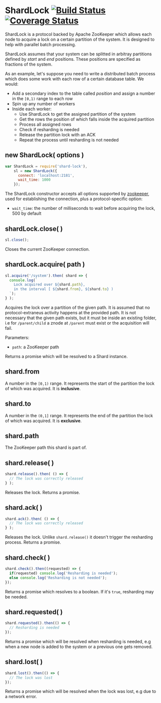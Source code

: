 # ShardLock [![Build Status][ci-img]][ci-url] [![Coverage Status][cover-img]][cover-url]

ShardLock is a protocol backed by Apache ZooKeeper which allows each node to acquire a lock on a certain partition of the system. It is designed to help with parallel batch processing.

ShardLock assumes that your system can be splitted in arbitray partitions defined by *start* and *end* positions. These positions are specified as fractions of the system.

As an example, let's suppose you need to write a distributed batch process which does some work with each row of a certain database table. We would:

- Add a secondary index to the table called *position* and assign a number in the `[0,1)` range to each row
- Spin up any number of workers
- Inside each worker:
    - Use ShardLock to get the assigned partition of the system
    - Get the rows the position of which falls inside the acquired partition
    - Process all assigned rows
    - Check if resharding is needed
    - Release the partition lock with an ACK
    - Repeat the process until resharding is not needed

## new ShardLock( options )

```javascript
var ShardLock = require('shard-lock'),
    sl = new ShardLock({
      connect: 'localhost:2181',
      wait_time: 1000
    });
```

The ShardLock constructor accepts all options supported by [zookeeper](https://www.npmjs.com/package/zookeeper), used for establishing the connection, plus a protocol-specific option:

- `wait_time`: the number of milliseconds to wait before acquiring the lock, 500 by default

## shardLock.close( )

```javascript
sl.close();
```

Closes the current ZooKeeper connection.

## shardLock.acquire( path )

```javascript
sl.acquire('/system').then( shard => {
  console.log(`
    Lock acquired over ${shard.path},
    in the interval [ ${shard.from}, ${shard.to} )
  `);
} );
```

Acquires the lock over a partition of the given path. It is assumed that no protocol-extraneus activity happens at the provided path. It is not necessary that the given path exists, but it must be inside an existing folder, i.e for `/parent/child` a znode at `/parent` must exist or the acquisition will fail.

Parameters:

- `path`: a ZooKeeper path

Returns a promise which will be resolved to a Shard instance.

## shard.from

A number in the `[0,1)` range. It represents the start of the partition the lock of which was acquired. It is **inclusive**.

## shard.to

A number in the `(0,1]` range. It represents the end of the partition the lock of which was acquired. It is **exclusive**.

## shard.path

The ZooKeeper path this shard is part of.

## shard.release( )

```javascript
shard.release().then( () => {
  // The lock was correctly released
} );
```

Releases the lock. Returns a promise.

## shard.ack( )

```javascript
shard.ack().then( () => {
  // The lock was correctly released
} );
```

Releases the lock. Unlike `shard.release()` it doesn't trigger the resharding process. Returns a promise.

## shard.check( )

```javascript
shard.check().then((requested) => {
  if(requested) console.log('Resharding is needed');
  else console.log('Resharding is not needed');
});
```

Returns a promise which resolves to a boolean. If it's `true`, resharding may be needed.

## shard.requested( )

```javascript
shard.requested().then(() => {
  // Resharding is needed
});
```

Returns a promise which will be resolved when resharding is needed, e.g when a new node is added to the system or a previous one gets removed.

## shard.lost( )

```javascript
shard.lost().then(() => {
  // The lock was lost
});
```

Returns a promise which will be resolved when the lock was lost, e.g due to a network error.

[ci-img]: https://circleci.com/gh/manvalls/shard-lock.svg?style=shield
[ci-url]: https://circleci.com/gh/manvalls/shard-lock
[cover-img]: https://coveralls.io/repos/manvalls/shard-lock/badge.svg?branch=master&service=github
[cover-url]: https://coveralls.io/github/manvalls/shard-lock?branch=master
